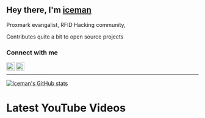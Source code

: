 ## Hey there,  I'm [iceman][website]

Proxmark evangalist,  RFID Hacking community,

Contributes quite a bit to open source projects

### Connect with me
[<img align="left" alt="iceman | twitter" width="22px" src="https://simpleicons.org/icons/twitter.svg" />][twitter]
[<img align="left" alt="iceman | youtube" width="22px" src="https://simpleicons.org/icons/youtube.svg" />][youtube]

<br />

---

[![Iceman's GitHub stats](https://github-readme-stats.vercel.app/api?username=iceman1001&show_icons=true&theme=calm)](https://github.com/anuraghazra/github-readme-stats)


# Latest YouTube Videos
<!-- YOUTUBE:START -->
<!-- YOUTUBE:END -->


[website]: https://www.icedev.se
[twitter]: https://twitter.com/herrmann1001
[youtube]: https://www.youtube.com/c/ChrisHerrmann1001
[patreon]: https://www.patreon.com/iceman1001
[buymeacoffe]: https://www.buymeacoffee.com/iceman
